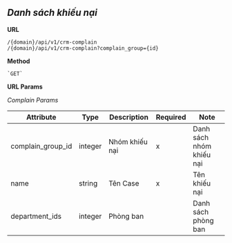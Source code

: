 ***Danh sách khiếu nại***
----
 **URL**

    /{domain}/api/v1/crm-complain
    /{domain}/api/v1/crm-complain?complain_group={id}
 **Method**

    `GET`
 **URL Params**
  
  *Complain Params*
  
  | Attribute| Type  | Description  |  Required | Note |
  |---|---|---|---|---|
  | complain_group_id| integer  | Nhóm khiếu nại | x  | Danh sách nhóm khiếu nại |
  | name | string  | Tên Case | x  | Tên khiếu nại |
  | department_ids| integer  | Phòng ban |   | Danh sách phòng ban |
